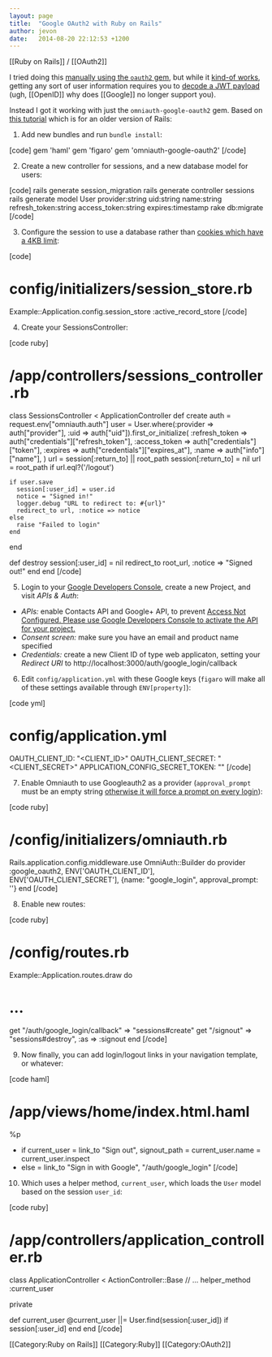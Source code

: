 ```yaml
---
layout: page
title:  "Google OAuth2 with Ruby on Rails"
author: jevon
date:   2014-08-20 22:12:53 +1200
---
```


[[Ruby on Rails]] / [[OAuth2]]

I tried doing this <a href="http://nationbuilder.com/ruby_api_example">manually using the `oauth2` gem</a>, but while it <a href="https://github.com/soundasleep/rrw/commit/6f83482fe0d25fa05ddc24c9020b69afefddf0a2">kind-of works</a>, getting any sort of user information requires you to <a href="http://openid.net/specs/draft-jones-json-web-token-07.html">decode a JWT payload</a> (ugh, [[OpenID]] why does [[Google]] no longer support you).

Instead I got it working with just the `omniauth-google-oauth2` gem. Based on <a href="http://blog.myitcv.org.uk/2013/02/19/omniauth-google-oauth2-example.html">this tutorial</a> which is for an older version of Rails:

1. Add new bundles and run `bundle install`:

[code]
gem 'haml'
gem 'figaro'
gem 'omniauth-google-oauth2'
[/code]

2. Create a new controller for sessions, and a new database model for users:

[code]
rails generate session_migration
rails generate controller sessions
rails generate model User provider:string uid:string name:string refresh_token:string access_token:string expires:timestamp
rake db:migrate
[/code]

3. Configure the session to use a database rather than <a href="http://stackoverflow.com/questions/9473808/cookie-overflow-in-rails-application">cookies which have a 4KB limit</a>:

[code]
# config/initializers/session_store.rb

Example::Application.config.session_store :active_record_store
[/code]

4. Create your SessionsController:

[code ruby]
# /app/controllers/sessions_controller.rb

class SessionsController < ApplicationController
  def create
    auth = request.env["omniauth.auth"]
    user = User.where(:provider => auth["provider"], :uid => auth["uid"]).first_or_initialize(
      :refresh_token => auth["credentials"]["refresh_token"],
      :access_token => auth["credentials"]["token"],
      :expires => auth["credentials"]["expires_at"],
      :name => auth["info"]["name"],
    )
    url = session[:return_to] || root_path
    session[:return_to] = nil
    url = root_path if url.eql?('/logout')

    if user.save
      session[:user_id] = user.id
      notice = "Signed in!"
      logger.debug "URL to redirect to: #{url}"
      redirect_to url, :notice => notice
    else
      raise "Failed to login"
    end
  end

  def destroy
    session[:user_id] = nil
    redirect_to root_url, :notice => "Signed out!"
  end
end
[/code]

5. Login to your <a href="https://console.developers.google.com/project">Google Developers Console</a>, create a new Project, and visit *APIs & Auth*:

* *APIs:* enable Contacts API and Google+ API, to prevent <a href="http://stackoverflow.com/a/23904532/39531">Access Not Configured. Please use Google Developers Console to activate the API for your project.</a>
* *Consent screen:* make sure you have an email and product name specified
* *Credentials:* create a new Client ID of type web applicaton, setting your _Redirect URI_ to http://localhost:3000/auth/google_login/callback 

6. Edit `config/application.yml` with these Google keys (`figaro` will make all of these settings available through `ENV[property]`):

[code yml]
# config/application.yml

OAUTH_CLIENT_ID: "<CLIENT_ID>"
OAUTH_CLIENT_SECRET: "<CLIENT_SECRET>"
APPLICATION_CONFIG_SECRET_TOKEN: "<A LONG SECRET>"
[/code]

7. Enable Omniauth to use Googleauth2 as a provider (`approval_prompt` must be an empty string <a href="http://blog.myitcv.org.uk/2013/02/19/omniauth-google-oauth2-example.html">otherwise it will force a prompt on every login</a>):

[code ruby]
# /config/initializers/omniauth.rb

Rails.application.config.middleware.use OmniAuth::Builder do
  provider :google_oauth2,
    ENV['OAUTH_CLIENT_ID'],
    ENV['OAUTH_CLIENT_SECRET'],
    {name: "google_login", approval_prompt: ''}
end
[/code]

8. Enable new routes:

[code ruby]
# /config/routes.rb

Example::Application.routes.draw do
  # ...
  get "/auth/google_login/callback" => "sessions#create"
  get "/signout" => "sessions#destroy", :as => :signout
end
[/code]

9. Now finally, you can add login/logout links in your navigation template, or whatever:

[code haml]
# /app/views/home/index.html.haml

%p
  - if current_user
    = link_to "Sign out", signout_path
    = current_user.name
    = current_user.inspect
  - else
    = link_to "Sign in with Google", "/auth/google_login"
[/code]

10. Which uses a helper method, `current_user`, which loads the `User` model based on the session `user_id`:

[code ruby]
# /app/controllers/application_controller.rb

class ApplicationController < ActionController::Base
  // ...
  helper_method :current_user

  private

  def current_user
    @current_user ||= User.find(session[:user_id]) if session[:user_id]
  end
end
[/code]

[[Category:Ruby on Rails]]
[[Category:Ruby]]
[[Category:OAuth2]]